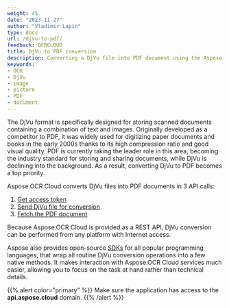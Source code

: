 ```yaml
---
weight: 45
date: "2023-11-27"
author: "Vladimir Lapin"
type: docs
url: /djvu-to-pdf/
feedback: OCRCLOUD
title: DjVu to PDF conversion
description: Converting a DjVu file into PDF document using the Aspose.OCR Cloud API.
keywords:
- OCR
- DjVu
- image
- picture
- PDF
- document
---
```


The DjVu format is specifically designed for storing scanned documents containing a combination of text and images. Originally developed as a competitor to PDF, it was widely used for digitizing paper documents and books in the early 2000s thanks to its high compression ratio and good visual quality. PDF is currently taking the leader role in this area, becoming the industry standard for storing and sharing documents, while DjVu is declining into the background. As a result, converting DjVu to PDF becomes a top priority.

Aspose.OCR Cloud converts DjVu files into PDF documents in 3 API calls:

1. [Get access token](/ocr/authorization/)
2. [Send DjVu file for conversion](/ocr/send-djvu-for-conversion/)
3. [Fetch the PDF document](/ocr/fetch-djvu-conversion-result/)

Because Aspose.OCR Cloud is provided as a REST API, DjVu conversion can be performed from any platform with Internet access.

Aspose also provides open-source [SDKs](/ocr/djvu-conversion-sdk/) for all popular programming languages, that wrap all routine DjVu conversion operations into a few native methods. It makes interaction with Aspose.OCR Cloud services much easier, allowing you to focus on the task at hand rather than technical details.

{{% alert color="primary" %}}
Make sure the application has access to the **api.aspose.cloud** domain.
{{% /alert %}}
